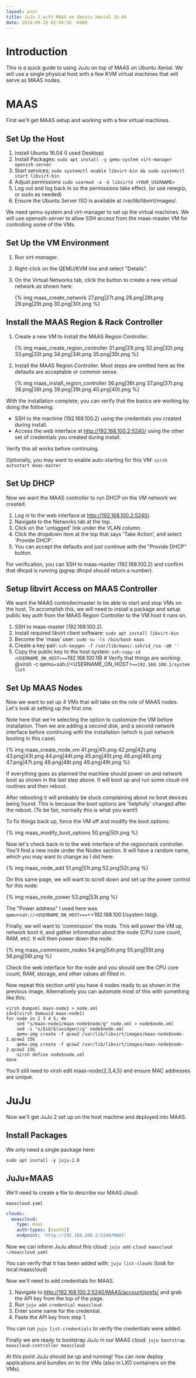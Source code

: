 ```yaml
---
layout: post
title: JuJu 2 with MAAS on Ubuntu Xenial 16.04
date: 2016-09-20 02:04:56 -0400
---
```


Introduction
============

This is a quick guide to using JuJu on top of MAAS on Ubuntu Xenial.
We will use a single physical host with a few KVM virtual machines that will serve as MAAS nodes.

MAAS
====

First we'll get MAAS setup and working with a few virtual machines.

Set Up the Host
---------------

1.  Install Ubuntu 16.04 (I used Desktop)
2.  Install Packages: `sudo apt install -y qemu-system virt-manager openssh-server`
3.  Start services; `sudo systemctl enable libvirt-bin && sudo systemctl start libvirt-bin`
4.  Adjust permissions `sudo usermod -a -G libvirtd <YOUR_USERNAME>`
5.  Log out and log back in so the permissions take effect. (or use newgrp, or sudo as needed)
6.  Ensure the Ubuntu Server ISO is available at /var/lib/libvirt/images/.

We need qemu-system and virt-manager to set up the virtual machines. We will use openssh-server to allow SSH access from the maas-master VM for controlling some of the VMs.

Set Up the VM Environment
-------------------------

1.  Run virt-manager.
2.  Right-click on the QEMU/KVM line and select "Details".
3.  On the Virtual Networks tab, click the button to create a new virtual network as shown here:

    {% img maas_create_network 27.png|27t.png 28.png|28t.png 29.png|29t.png 30.png|30t.png %}

Install the MAAS Region & Rack Controller
-----------------------------------------

1.  Create a new VM to install the MAAS Region Controller.

    {% img maas_create_region_controller 31.png|31t.png 32.png|32t.png 33.png|33t.png 34.png|34t.png 35.png|35t.png %}


2.  Install the MAAS Region Controller. Most steps are omitted here as the defaults are acceptable or common sense.

    {% img maas_install_region_controller 36.png|36t.png 37.png|37t.png 38.png|38t.png 39.png|39t.png 40.png|40t.png %}

With the installation complete, you can verify that the basics are working by doing the following:

-   SSH to the machine (192.168.100.2) using the credentials you created during install.
-   Access the web interface at http://192.168.100.2:5240/ using the other set of credentials you created during install.

Verify this all works before continuing.

Optionally, you may want to enable auto-starting for this VM:
`virsh autostart maas-master`

Set Up DHCP
-----------

Now we want the MAAS controller to run DHCP on the VM network we created.

1.  Log in to the web interface at http://192.168.100.2:5240/.
2.  Navigate to the Networks tab at the top.
3.  Click on the 'untagged' link under the VLAN column.
4.  Click the dropdown item at the top that says 'Take Action', and select 'Provide DHCP'.
5.  You can accept the defaults and just continue with the "Provide DHCP" button.

For verification, you can SSH to maas-master (192.168.100.2) and confirm that dhcpd is running (pgrep dhcpd should return a number).

Setup libvirt Access on MAAS Controller
---------------------------------------

We want the MAAS controller/master to be able to start and stop VMs on the host. To accomplish this, we will need to install a package and setup public key auth from the MAAS Region Controller to the VM host it runs on.

1.  SSH to maas-master (192.168.100.2).
2.  Install required libvirt client software: `sudo apt install libvirt-bin`
3.  Become the 'maas' user: `sudo su -ls /bin/bash maas`
4.  Create a key pair: `ssh-keygen -f /var/lib/maas/.ssh/id_rsa -qN ''`
5.  Copy the public key to the host system: `ssh-copy-id <USERNAME_ON_HOST>==`192.168.100.1@
    \# Verify that things are working: @virsh -c qemu+ssh://&lt;USERNAME\_ON\_HOST&gt;`==192.168.100.1/system list`

Set Up MAAS Nodes
-----------------

Now we want to set up 4 VMs that will take on the role of MAAS nodes. Let's look at setting up the first one.

Note here that we're selecting the option to customize the VM before installation. Then we are adding a second disk, and a second network interface before continuing with the installation (which is just network booting in this case).


{% img maas_create_node_vm 41.png|41t.png 42.png|42t.png 43.png|43t.png 44.png|44t.png 45.png|45t.png 46.png|46t.png 47.png|47t.png 48.png|48t.png 49.png|49t.png %}

If everything goes as planned the machine should power on and network boot as shown in the last step above.
It will boot up and run some cloud-init routines and then reboot.

After rebooting it will probably be stuck complaining about no boot devices being found. This is because the boot options are 'helpfully' changed after the reboot. (To be fair, normally this is what you want!)

To fix things back up, force the VM off and modify the boot options:

{% img maas_modify_boot_options 50.png|50t.png %}

Now let's check back in to the web interface of the region/rack controller. You'll find a new node under the Nodes section. It will have a random name, which you may want to change as I did here:

{% img maas_node_add 51.png|51t.png 52.png|52t.png %}

On this same page, we will want to scroll down and set up the power control for this node:

{% img maas_node_power 53.png|53t.png %}

The "Power address" I used here was `qemu+ssh://<USERNAME_ON_HOST>==`==192.168.100.1/system list@.

Finally, we will want to 'commission' the node. This will power the VM up, network boot it, and gather information about the node (CPU core count, RAM, etc). It will then power down the node.

{% img maas_commission_nodes 54.png|54t.png 55.png|55t.png 56.png|56t.png %}

Check the web interface for the node and you should see the CPU core count, RAM, storage, and other values all filled in.

Now repeat this section until you have 4 nodes ready to as shown in the previous image. Alternatively you can automate most of this with something like this:

```
virsh dumpxml maas-node1 > node.xml
id=$(virsh domuuid maas-node1)
for node in 2 3 4 5; do
    sed "s/maas-node1/maas-node$node/g" node.xml > node$node.xml
    sed -i "s/$id/$(uuidgen)/g" node$node.xml
    qemu-img create -f qcow2 /var/lib/libvirt/images/maas-node$node-1.qcow2 15G
    qemu-img create -f qcow2 /var/lib/libvirt/images/maas-node$node-2.qcow2 15G
    virsh define node$node.xml
done
```

You'll still need to virsh edit maas-node{2,3,4,5} and ensure MAC addresses are unique.

JuJu
====

Now we'll get JuJu 2 set up on the host machine and deployed into MAAS.

Install Packages
----------------

We only need a single package here:

`sudo apt install -y juju-2.0`

JuJu+MAAS
---------

We'll need to create a file to describe our MAAS cloud:

`maascloud.yaml`

```yaml
clouds:
  maascloud:
    type: maas
    auth-types: [oauth1]
    endpoint: 'http://192.168.100.2:5240/MAAS'
```

Now we can inform JuJu about this cloud: `juju add-cloud maascloud ~/maascloud.yaml`

You can verify that it has been added with: `juju list-clouds` (look for local:maascloud)

Now we'll need to add credentials for MAAS.

1.  Navigate to http://192.168.100.2:5240/MAAS/account/prefs/ and grab the API key from the top of the page.
2.  Run `juju add-credential maascloud`.
3.  Enter some name for the credential.
4.  Paste the API key from step 1.

You can run `juju list-credentials` to verify the credentials were added.

Finally we are ready to bootstrap JuJu in our MAAS cloud.
`juju bootstrap maascloud-controller maascloud`

At this point JuJu should be up and running! You can now deploy applications and bundles on to the VMs (also in LXD containers on the VMs).
